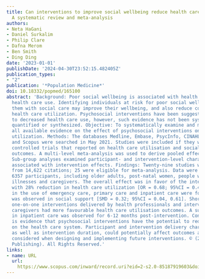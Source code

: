 ```yaml
---
title: Can interventions to improve social wellbeing reduce health care utilisation?
  A systematic review and meta-analysis
authors:
- Neta HaGani
- Daniel Surkalim
- Philip Clare
- Dafna Merom
- Ben Smith
- Ding Ding
date: '2023-01-01'
publishDate: '2024-04-30T23:52:15.482405Z'
publication_types:
- "2"
publication: '*Population Medicine*'
doi: 10.18332/popmed/165100
abstract: 'Background: Poor social wellbeing is associated with health risks and excessive
  health care use. Identifying individuals at risk for poor social wellbeing and providing
  them with social care may improve their wellbeing, and also reduce costs from unnecessary
  health care utilization. Psychosocial interventions have been suggested to contribute
  to decreased health care use, however, such evidence has not been systematically
  quantified or synthesized. Objective: To systematically examine and meta-analyze
  all available evidence on the effect of psychosocial interventions on health care
  utilization. Methods: The databases Medline, Embase, PsycInfo, CINAHL, Cochrane
  and Scopus were searched in May 2021. Studies were included if they were randomised
  controlled trials that reported on health care utilisation and social wellbeing
  outcomes. A multi-level meta-analysis was used to derive pooled effects of interventions.
  Sub-group analyses examined participant- and intervention-level characteristics
  associated with intervention effects. Findings: Twenty-nine studies were included
  from 14,622 citations; 25 were eligible for meta-analysis. Data were analysed across
  6357 participants, including older adults, post-natal women, people with chronic
  illnesses and caregivers. The overall effect was in favor of the intervention group,
  with 28% reduction in health care utilization [OR = 0.68; 95%CI = 0.48, 0.94]. Decreases
  in the use of emergency care, primary care and inpatient care were found. An improvement
  was observed in social support [SMD = 0.32; 95%CI = 0.04, 0.61]. Short (< 6 months),
  one-on-one interventions delivered by health professionals and interventions targeting
  caregivers had more favourable health care utilisation outcomes. A sustained reduction
  in inpatient care was observed for 6-12 months post-intervention. Conclusions: There
  is evidence that psychosocial interventions have the potential to reduce the burden
  on the health care system. Participant and intervention delivery characteristics,
  as well as intervention duration, could potentially affect outcomes and should be
  considered when designing and implementing future interventions. © (2023), (European
  Publishing). All Rights Reserved.'
links:
- name: URL
  url: 
    https://www.scopus.com/inward/record.uri?eid=2-s2.0-85187919603&doi=10.18332%2fpopmed%2f165100&partnerID=40&md5=7c984f04243618ee3b205ecdbf3e46e7
---
```

